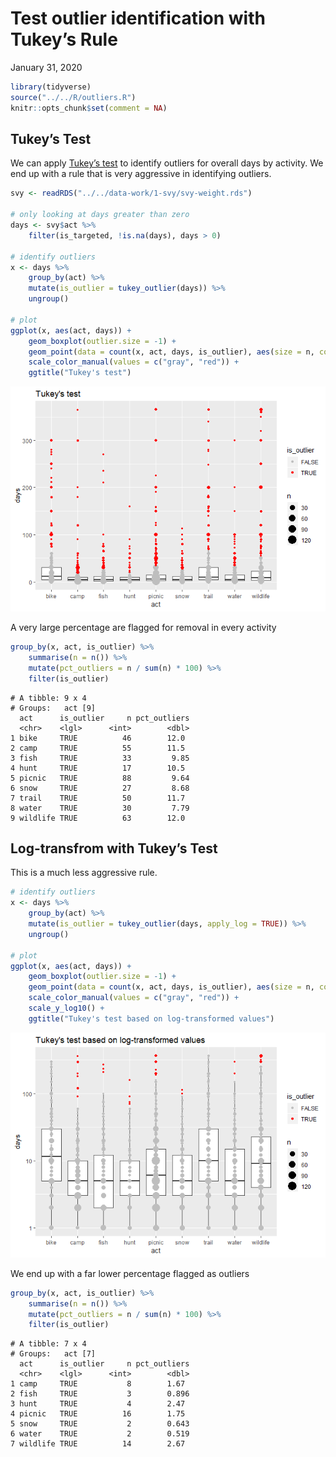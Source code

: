 Test outlier identification with Tukey’s Rule
================
January 31, 2020

``` r
library(tidyverse)
source("../../R/outliers.R")
knitr::opts_chunk$set(comment = NA)
```

## Tukey’s Test

We can apply [Tukey’s test]() to identify outliers for overall days by
activity. We end up with a rule that is very aggressive in identifying
outliers.

``` r
svy <- readRDS("../../data-work/1-svy/svy-weight.rds")

# only looking at days greater than zero
days <- svy$act %>% 
    filter(is_targeted, !is.na(days), days > 0)

# identify outliers
x <- days %>%
    group_by(act) %>%
    mutate(is_outlier = tukey_outlier(days)) %>%
    ungroup()

# plot
ggplot(x, aes(act, days)) +
    geom_boxplot(outlier.size = -1) +
    geom_point(data = count(x, act, days, is_outlier), aes(size = n, color = is_outlier)) +
    scale_color_manual(values = c("gray", "red")) +
    ggtitle("Tukey's test")
```

![](outlier-testing_files/figure-gfm/unnamed-chunk-1-1.png)<!-- -->

A very large percentage are flagged for removal in every activity

``` r
group_by(x, act, is_outlier) %>%
    summarise(n = n()) %>%
    mutate(pct_outliers = n / sum(n) * 100) %>%
    filter(is_outlier)
```

    # A tibble: 9 x 4
    # Groups:   act [9]
      act      is_outlier     n pct_outliers
      <chr>    <lgl>      <int>        <dbl>
    1 bike     TRUE          46        12.0 
    2 camp     TRUE          55        11.5 
    3 fish     TRUE          33         9.85
    4 hunt     TRUE          17        10.5 
    5 picnic   TRUE          88         9.64
    6 snow     TRUE          27         8.68
    7 trail    TRUE          50        11.7 
    8 water    TRUE          30         7.79
    9 wildlife TRUE          63        12.0 

## Log-transfrom with Tukey’s Test

This is a much less aggressive rule.

``` r
# identify outliers
x <- days %>%
    group_by(act) %>%
    mutate(is_outlier = tukey_outlier(days, apply_log = TRUE)) %>%
    ungroup()

# plot
ggplot(x, aes(act, days)) +
    geom_boxplot(outlier.size = -1) +
    geom_point(data = count(x, act, days, is_outlier), aes(size = n, color = is_outlier)) +
    scale_color_manual(values = c("gray", "red")) +
    scale_y_log10() +
    ggtitle("Tukey's test based on log-transformed values")
```

![](outlier-testing_files/figure-gfm/unnamed-chunk-3-1.png)<!-- -->

We end up with a far lower percentage flagged as outliers

``` r
group_by(x, act, is_outlier) %>%
    summarise(n = n()) %>%
    mutate(pct_outliers = n / sum(n) * 100) %>%
    filter(is_outlier)
```

    # A tibble: 7 x 4
    # Groups:   act [7]
      act      is_outlier     n pct_outliers
      <chr>    <lgl>      <int>        <dbl>
    1 camp     TRUE           8        1.67 
    2 fish     TRUE           3        0.896
    3 hunt     TRUE           4        2.47 
    4 picnic   TRUE          16        1.75 
    5 snow     TRUE           2        0.643
    6 water    TRUE           2        0.519
    7 wildlife TRUE          14        2.67
